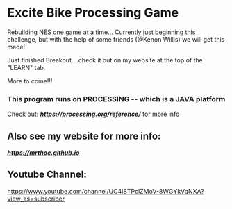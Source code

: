# Excite Bike Processing Game
Rebuilding NES one game at a time...
Currently just beginning this challenge, but with the help of some friends (@Kenon Willis) we will get this made!

Just finished Breakout....check it out on my website at the top of the "LEARN" tab.

More to come!!!

### This program runs on PROCESSING -- which is a JAVA platform ###

 Check out: ***https://processing.org/reference/***  for more info 
 
 ## Also see my website for more info: ##
 ***https://mrthoe.github.io***

## Youtube Channel: ##
https://www.youtube.com/channel/UC4lSTPclZMoV-8WGYkVqNXA?view_as=subscriber

